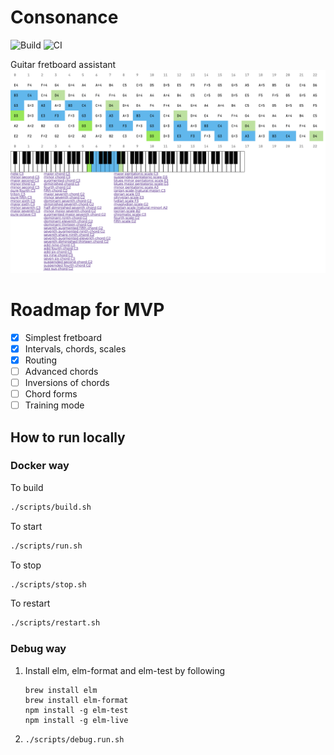 # Consonance
![Build](https://github.com/chechulnikov/consonance/workflows/Build/badge.svg)
![CI](https://github.com/chechulnikov/consonance/workflows/CI/badge.svg)

Guitar fretboard assistant<br/>
![scr](docs/screen.png)

# Roadmap for MVP
- [x] Simplest fretboard
- [x] Intervals, chords, scales
- [x] Routing
- [ ] Advanced chords
- [ ] Inversions of chords
- [ ] Chord forms
- [ ] Training mode

## How to run locally
### Docker way
To build
```bash
./scripts/build.sh
```

To start
```bash
./scripts/run.sh
```

To stop
```bash
./scripts/stop.sh
```

To restart
```bash
./scripts/restart.sh
```

### Debug way
1. Install elm, elm-format and elm-test by following
    ```
    brew install elm
    brew install elm-format
    npm install -g elm-test
    npm install -g elm-live
    ```
2. `./scripts/debug.run.sh`
